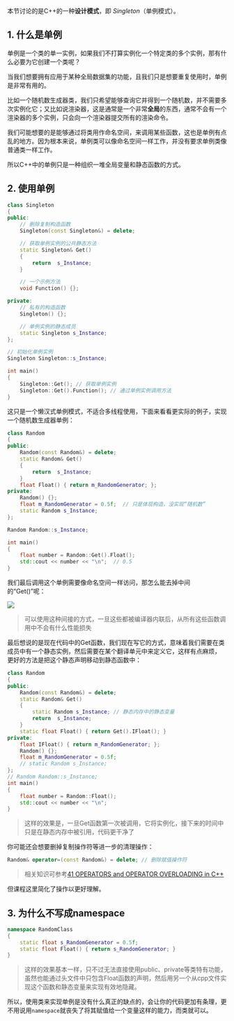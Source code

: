 本节讨论的是C++的一种**设计模式**，即 *Singleton*（单例模式）。

## 1. 什么是单例

单例是一个类的单一实例，如果我们不打算实例化一个特定类的多个实例，那有什么必要为它创建一个类呢？

当我们想要拥有应用于某种全局数据集的功能，且我们只是想要重复使用时，单例是非常有用的。

比如一个随机数生成器类，我们只希望能够查询它并得到一个随机数，并不需要多次实例化它；又比如说渲染器，这是通常是一个非常**全局**的东西，通常不会有一个渲染器的多个实例，只会向一个渲染器提交所有的渲染命令。

我们可能想要的是能够通过将类用作命名空间，来调用某些函数，这也是单例有点乱的地方。因为根本来说，单例类可以像命名空间一样工作，并没有要求单例类像普通类一样工作。

所以C++中的单例只是一种组织一堆全局变量和静态函数的方式。

## 2. 使用单例

```cpp
class Singleton
{
public:
	// 删除复制构造函数
	Singleton(const Singleton&) = delete;

	// 获取单例实例的公共静态方法
	static Singleton& Get()
	{
		return  s_Instance;
	}

	// 一个示例方法
	void Function() {};

private:
	// 私有的构造函数
	Singleton() {};

	// 单例实例的静态成员
	static Singleton s_Instance;
};

// 初始化单例实例
Singleton Singleton::s_Instance;

int main()
{
	Singleton::Get(); // 获取单例实例
	Singleton::Get().Function(); // 通过单例实例调用方法
}

```

这只是一个懒汉式单例模式，不适合多线程使用，下面来看看更实际的例子，实现一个随机数生成器单例：

```cpp
class Random
{
public:
	Random(const Random&) = delete;
	static Random& Get()
	{
		return  s_Instance;
	}
	float Float() { return m_RandomGenerator; };
private:
	Random() {};
	float m_RandomGenerator = 0.5f;  // 只是体现构造，没实现“随机数”
	static Random s_Instance;
};

Random Random::s_Instance;

int main()
{
	float number = Random::Get().Float();
	std::cout << number << "\n";  // 0.5
}
```

我们最后调用这个单例需要像命名空间一样访问，那怎么能去掉中间的“Get()”呢：

![](Pasted%20image%2020230805161556.png)
> 可以使用这种间接的方式，一旦这些都被编译器内联后，从所有这些函数调用中不会有什么性能损失

最后想说的是现在代码中的Get函数，我们现在写它的方式，意味着我们需要在类成员中有一个静态实例，然后需要在某个翻译单元中来定义它，这样有点麻烦， 更好的方法是把这个静态声明移动到静态函数中：

```cpp
class Random
{
public:
	Random(const Random&) = delete;
	static Random& Get()
	{
		static Random s_Instance; // 静态内存中的静态变量
		return  s_Instance;
	}
	static float Float() { return Get().IFloat(); }
private:
	float IFloat() { return m_RandomGenerator; };
	Random() {};
	float m_RandomGenerator = 0.5f;
	// static Random s_Instance;
};
// Random Random::s_Instance;
int main()
{
	float number = Random::Float();
	std::cout << number << "\n";
}
```
> 这样的效果是，一旦Get函数第一次被调用，它将实例化，接下来的时间中只是在静态内存中被引用，代码更干净了

你可能还会想要删掉复制操作符等进一步的清理操作：
```cpp
Random& operator=(const Random&) = delete; // 删除赋值操作符
```
> 相关知识可参考[41 OPERATORS and OPERATOR OVERLOADING in C++](41%20OPERATORS%20and%20OPERATOR%20OVERLOADING%20in%20C++.md)

但课程这里简化了操作以更好理解。

## 3. 为什么不写成namespace

```cpp
namespace RandomClass  
{
	static float s_RandomGenerator = 0.5f;
	static float Float() { return s_RandomGenerator; }
}
```
> 这样的效果基本一样，只不过无法直接使用public、private等类特有功能，虽然也能通过头文件中只包含Float函数的声明，然后用另一个从cpp文件实现这个函数和静态变量来实现有效地隐藏。

所以，使用类来实现单例是没有什么真正的缺点的，会让你的代码更加有条理，更不用说用`namespace`就丧失了将其赋值给一个变量这样的能力，而类就可以。